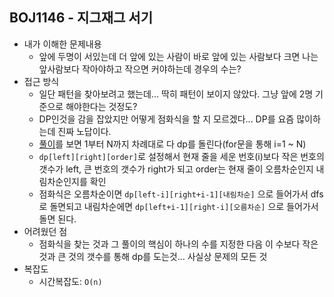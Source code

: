 ## BOJ1146 - 지그재그 서기

- 내가 이해한 문제내용
  - 앞에 두명이 서있는데 더 앞에 있는 사람이 바로 앞에 있는 사람보다 크면 나는 앞사람보다 작아야하고 작으면 커야하는데 경우의 수는?
- 접근 방식
  - 일단 패턴을 찾아보려고 했는데... 딱히 패턴이 보이지 않았다. 그냥 앞에 2명 기준으로 해야한다는 것정도?
  - DP인것을 감을 잡았지만 어떻게 점화식을 할 지 모르겠다... DP를 요즘 많이하는데 진짜 노답이다.
  - [풀이](https://wonjaek.tistory.com/131)를 보면 1부터 N까지 차례대로 다 dp를 돌린다(for문을 통해 i=1 ~ N)
  - `dp[left][right][order]`로 설정해서 현재 줄을 세운 번호(i)보다 작은 번호의 갯수가 left, 큰 번호의 갯수가 right가 되고 order는 현재 줄이 오름차순인지 내림차순인지를 확인
  - 점화식은 오름차순이면 `dp[left-i][right+i-1][내림차순]` 으로 들어가서 dfs로 돌면되고 내림차순에면 `dp[left+i-1][right-i][오름차순]` 으로 들어가서 돌면 된다.
- 어려웠던 점
  - 점화식을 찾는 것과 그 풀이의 핵심이 하나의 수를 지정한 다음 이 수보다 작은것과 큰 것의 갯수를 통해 dp를 도는것... 사실상 문제의 모든 것
- 복잡도
  - 시간복잡도:  `O(n)`
